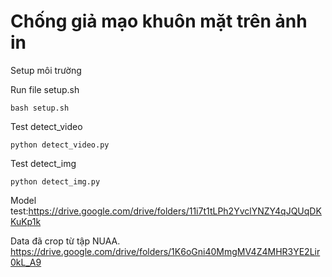 # Chống giả mạo khuôn mặt trên ảnh in
  Setup môi trường
  
 
  Run file setup.sh
  
    bash setup.sh
    
    
  Test detect_video
  
    python detect_video.py
    
    
  Test detect_img
  
    python detect_img.py
  
  Model test:https://drive.google.com/drive/folders/11i7t1tLPh2YvclYNZY4qJQUqDKKuKp1k
  
  
  Data đã crop từ tập NUAA. https://drive.google.com/drive/folders/1K6oGni40MmgMV4Z4MHR3YE2Lir0kL_A9

